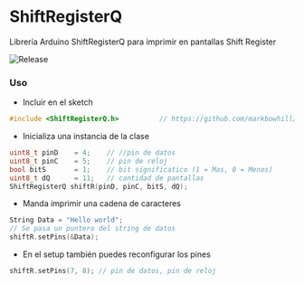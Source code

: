 # ShiftRegisterQ

Librería Arduino ShiftRegisterQ para imprimir en pantallas Shift Register

![Release](https://img.shields.io/github/v/release/markbowhill/ShiftRegisterQ)

### Uso
- Incluir en el sketch
```cpp
#include <ShiftRegisterQ.h>          // https://github.com/markbowhill/ShitfRegisterQ
```

- Inicializa una instancia de la clase
```cpp
uint8_t pinD    = 4;    // //pin de datos
uint8_t pinC    = 5;    // pin de reloj
bool bitS       = 1;    // bit significatico (1 = Mas, 0 = Menos)
uint8_t dQ      = 11;   // cantidad de pantallas
ShiftRegisterQ shiftR(pinD, pinC, bitS, dQ);
```
- Manda imprimir una cadena de caracteres
```cpp
String Data = "Hello world";
// Se pasa un puntero del string de datos
shiftR.setPins(&Data); 
```

- En el setup también puedes reconfigurar los pines
```cpp
shiftR.setPins(7, 8); // pin de datos, pin de reloj
```